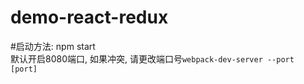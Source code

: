 # demo-react-redux

#启动方法: npm start   <br>
默认开启8080端口, 如果冲突, 请更改端口号```webpack-dev-server --port [port]```
